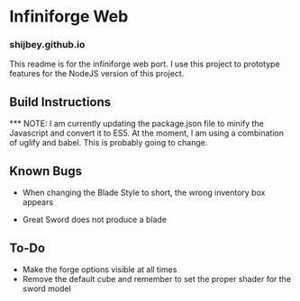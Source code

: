 # Infiniforge Web
### shijbey.github.io

This readme is for the infiniforge web port. I use this project to prototype features for the NodeJS version of this project.

## Build Instructions
\*** NOTE: I am  currently updating the package.json file to minify the Javascript and convert it to ES5. At the moment, I am using a combination of uglify and babel. This is probably going to change.

## Known Bugs

* When changing the Blade Style to short, the wrong inventory box appears

* Great Sword does not produce a blade

## To-Do

* Make the forge options visible at all times
* Remove the default cube and remember to set the proper shader for the sword model



